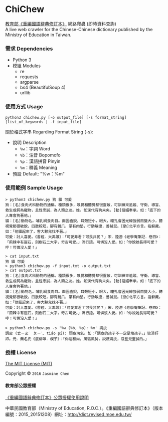# ChiChew

[教育部《重編國語辭典修訂本》](http://dict.revised.moe.edu.tw/) 網路爬蟲 (即時資料查詢)  
A live web crawler for the Chinese-Chinese dictionary published by the Ministry of Education in Taiwan.


### 需求 Dependencies

- Python 3
- 模組 Modules
    - re
    - requests
    - argparse
    - bs4 (BeautifulSoup 4)
    - urllib

### 使用方式 Usage

```
python3 chichew.py [-o output_file] [-s format_string] [list_of_keywords | -f input_file] 
```

關於格式字串 Regarding Format String (-s):
- 說明 Description  
    - `%w`：字詞 Word
    - `%b`：注音 Bopomofo
    - `%p`：漢語拼音 Pinyin
    - `%m`：釋義 Meaning
- 預設 Default: "%w：%m"

### 使用範例 Sample Usage

```
> python3 chichew.py 狗 貓 可愛
狗：[名]食肉犬科動物的通稱。種類很多，嗅覺和聽覺都很靈敏，可訓練來追蹤、守衛、導盲、救生或飼為寵物，且性忠誠，為人類之友。姓。如漢代有狗未央。[動]諂媚奉承。如：「底下的人專會狗著他。」
貓：[名]動物名。哺乳綱食肉目。面圓齒銳，耳殼短小，眼大，瞳孔會因光線強弱而變大小，聽視覺都很敏銳，四肢較短，腳有銳爪，掌有肉墊，行動敏捷，善捕鼠。[動]北平方言。指躲藏。如：「他貓起來了，害大夥兒找不著。」
可愛：討人喜愛。《書經．大禹謨》：「可愛非君？可畏非民？」宋．陸游《老學庵筆記．卷四》：「荊棘中有崖石，刻樹石二大字，奇古可愛。」流行語。可憐沒人愛。如：「你說她長得可愛？哼！可憐沒人愛！」
```


```
> cat input.txt
狗 貓 可愛
> python3 chichew.py -f input.txt -o output.txt
> cat output.txt
狗：[名]食肉犬科動物的通稱。種類很多，嗅覺和聽覺都很靈敏，可訓練來追蹤、守衛、導盲、救生或飼為寵物，且性忠誠，為人類之友。姓。如漢代有狗未央。[動]諂媚奉承。如：「底下的人專會狗著他。」
貓：[名]動物名。哺乳綱食肉目。面圓齒銳，耳殼短小，眼大，瞳孔會因光線強弱而變大小，聽視覺都很敏銳，四肢較短，腳有銳爪，掌有肉墊，行動敏捷，善捕鼠。[動]北平方言。指躲藏。如：「他貓起來了，害大夥兒找不著。」
可愛：討人喜愛。《書經．大禹謨》：「可愛非君？可畏非民？」宋．陸游《老學庵筆記．卷四》：「荊棘中有崖石，刻樹石二大字，奇古可愛。」流行語。可憐沒人愛。如：「你說她長得可愛？哼！可憐沒人愛！」
```

```
> python3 chichew.py -s '%w (%b, %p): %m' 調皮
調皮 (ㄊㄧㄠˊ　ㄆㄧˊ, tiáo pí): 頑皮淘氣。如：「調皮的孩子不一定是壞孩子。」狡滑奸詐。元．無名氏《度柳翠．楔子》：「你這和尚，風張風勢，說謊調皮，沒些兒至誠的。」
```

### 授權 License

[The MIT License (MIT)](LICENSE.md)

Copyright © `2016` `Jasmine Chen`

#### 教育部公眾授權

[《重編國語辭典修訂本》公眾授權使用說明](http://resources.publicense.moe.edu.tw/reviseddict_10312.pdf)

中華民國教育部（Ministry of Education, R.O.C.）。《重編國語辭典修訂本》（版本編號：2015_20151208）網址：http://dict.revised.moe.edu.tw/
